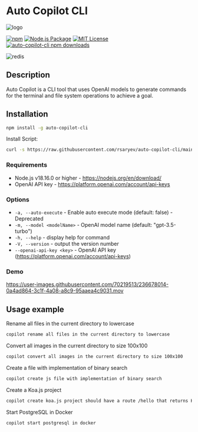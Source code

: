 # Auto Copilot CLI
![logo](https://user-images.githubusercontent.com/70219513/236394679-7b1f4ac4-4454-4e91-97ea-41326d1df5b4.png)

[![npm](https://img.shields.io/npm/v/auto-copilot-cli)](https://www.npmjs.com/package/auto-copilot-cli) 
[![Node.js Package](https://github.com/rsaryev/auto-copilot-cli/actions/workflows/npm-publish.yml/badge.svg)](https://github.com/rsaryev/auto-copilot-cli/actions/workflows/npm-publish.yml) 
[![MIT License](https://img.shields.io/badge/license-MIT-blue)](https://github.com/transitive-bullshit/chatgpt-api/blob/main/license)
[![auto-copilot-cli npm downloads](https://img.shields.io/npm/dt/auto-copilot-cli)](https://www.npmjs.com/package/auto-copilot-cli)

![redis](https://user-images.githubusercontent.com/70219513/236693833-46c44c8b-b504-4f64-b377-78b32f4d3c26.gif)


## Description

Auto Copilot is a CLI tool that uses OpenAI models to generate commands for the terminal and file system operations to achieve a goal.

## Installation

```bash
npm install -g auto-copilot-cli
```

Install Script:

```bash
curl -s https://raw.githubusercontent.com/rsaryev/auto-copilot-cli/main/deployment/deploy.bash | bash
```


### Requirements

- Node.js v18.16.0 or higher - https://nodejs.org/en/download/
- OpenAI API key - https://platform.openai.com/account/api-keys

### Options

- ```-a, --auto-execute``` - Enable auto execute mode (default: false) - Deprecated
- ```-m, --model <modelName>``` - OpenAI model name (default: "gpt-3.5-turbo")
- ```-h, --help``` - display help for command
- ```-V, --version``` - output the version number
- ```--openai-api-key <key>``` - OpenAI API key (https://platform.openai.com/account/api-keys)

### Demo

https://user-images.githubusercontent.com/70219513/236678014-0a4ad864-3c1f-4a08-a8c9-95aaea4c9031.mov



## Usage example

Rename all files in the current directory to lowercase

```bash
copilot rename all files in the current directory to lowercase
```

Convert all images in the current directory to size 100x100

```bash
copilot convert all images in the current directory to size 100x100
```

Create a file with implementation of binary search

```bash
copilot create js file with implementation of binary search
```

Create a Koa.js project

```bash
copilot create koa.js project should have a route /hello that returns Hello World!
```

Start PostgreSQL in Docker

```bash
copilot start postgresql in docker
```
